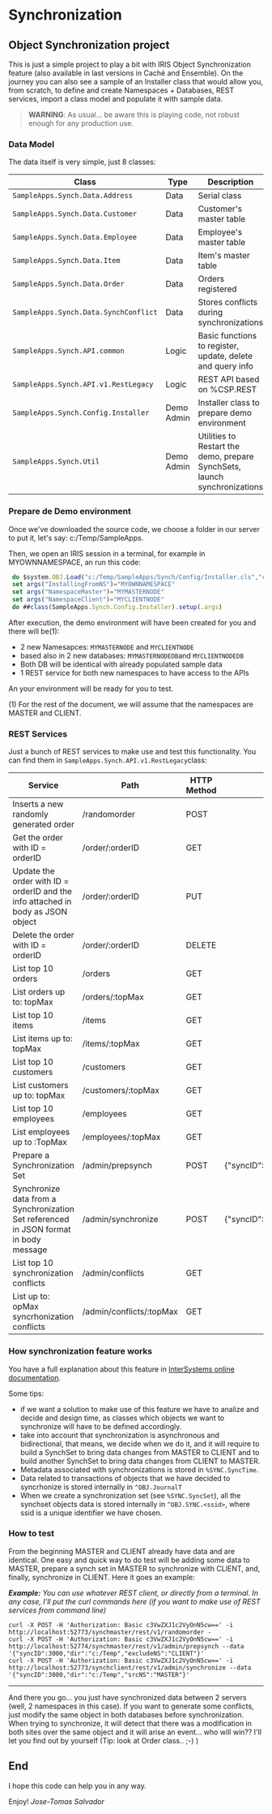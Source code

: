 
# Synchronization
## Object Synchronization project

This is just a simple project to play a bit with IRIS Object Synchronization feature (also available in last versions in Caché and Ensemble). On the journey you can also see a sample of an Installer class that would allow you, from scratch, to define and create Namespaces + Databases, REST services, import a class model and populate it with sample data.

> **WARNING**: As usual... be aware this is playing code, not robust enough for any production use.

### Data Model

The data itself is very simple, just 8 classes:

Class |  Type  | Description
----- | ------ | -----------
`SampleApps.Synch.Data.Address`| Data | Serial class
`SampleApps.Synch.Data.Customer`| Data | Customer's master table
`SampleApps.Synch.Data.Employee`| Data | Employee's master table
`SampleApps.Synch.Data.Item`| Data | Item's master table
`SampleApps.Synch.Data.Order`| Data | Orders registered
`SampleApps.Synch.Data.SynchConflict`| Data | Stores conflicts during synchronizations
`SampleApps.Synch.API.common`| Logic | Basic functions to register, update, delete and query info
`SampleApps.Synch.API.v1.RestLegacy`| Logic | REST API based on %CSP.REST
`SampleApps.Synch.Config.Installer`| Demo Admin | Installer class to prepare demo environment
`SampleApps.Synch.Util`| Demo Admin | Utilities to Restart the demo, prepare SynchSets, launch synchronizations

### Prepare de Demo environment

Once we've downloaded the source code, we choose a folder in our server to put it, let's say: c:/Temp/SampleApps.

Then, we open an IRIS session in a terminal, for example in MYOWNNAMESPACE, an run this code:

```javascript
 do $system.OBJ.Load("c:/Temp/SampleApps/Synch/Config/Installer.cls","ck")
 set args("InstallingFromNS")="MYOWNNAMESPACE"
 set args("NamespaceMaster")="MYMASTERNODE"
 set args("NamespaceClient")="MYCLIENTNODE"
 do ##class(SampleApps.Synch.Config.Installer).setup(.args)
```

After execution, the demo environment will have been created for you and there will be(1):
 * 2 new Namesapces: `MYMASTERNODE` and `MYCLIENTNODE` 
 * based also in 2 new databases: `MYMASTERNODEDB`and `MYCLIENTNODEDB`
  * Both DB will be identical with already populated sample data
 * 1 REST service for both new namespaces to have access to the APIs

An your environment will be ready for you to test.

(1) For the rest of the document, we will assume that the namespaces are MASTER and CLIENT.

### REST Services
Just a bunch of REST services to make use and test this functionality. You can find them in `SampleApps.Synch.API.v1.RestLegacy`class:

Service | Path | HTTP Method | Body sample
------- | ---- | ----------- | -----------
Inserts a new randomly generated order | /randomorder | POST
Get the order with ID = orderID | /order/:orderID | GET
Update the order with ID = orderID and the info attached in body as JSON  object | /order/:orderID | PUT
Delete the order with ID = orderID | /order/:orderID | DELETE
List top 10 orders | /orders | GET
List orders up to: topMax | /orders/:topMax | GET
List top 10 items | /items | GET
List items up to: topMax | /items/:topMax | GET
List top 10 customers | /customers | GET
List customers up to: topMax | /customers/:topMax | GET
List top 10 employees | /employees | GET
List employees up to :TopMax | /employees/:topMax | GET
Prepare a Synchronization Set | /admin/prepsynch | POST | {"syncID":1000,"dir":"c:/Temp","excludeNS":"CLIENT"}
Synchronize data from a Synchronization Set referenced in JSON format in body message | /admin/synchronize | POST | {"syncID":1000,"dir":"c:/Temp","srcNS":"MASTER"}
List top 10 synchronization conflicts | /admin/conflicts | GET
List up to: opMax syncrhonization conflicts | /admin/conflicts/:topMax | GET

### How synchronization feature works

You have a full explanation about this feature in [InterSystems online documentation](https://docs.intersystems.com/iris20192/csp/docbook/DocBook.UI.Page.cls?KEY=GOBJ_objsync).

Some tips:
 * if we want a solution to make use of this feature we have to analize and decide and design time, as classes which objects we want to synchronize will have to be defined accordingly.
 * take into account that synchronization is asynchronous and bidirectional, that means, we decide when we do it, and it will require to build a SynchSet to bring data changes from MASTER to CLIENT and to build another SynchSet to bring data changes from CLIENT to MASTER. 
 * Metadata associated with synchronizations is stored in `%SYNC.SyncTime`. 
 * Data related to transactions of objects that we have decided to syncrhonize is stored internally in `^OBJ.JournalT`
 * When we create a synchronization set (see `%SYNC.SyncSet`), all the synchset objects data is stored internally in `^OBJ.SYNC.<ssid>`, where ssid is a unique identifier we have chosen.

### How to test

From the beginning MASTER and CLIENT already have data and are identical. One easy and quick way to do test will be adding some data to MASTER, prepare a synch set in MASTER to synchronize with CLIENT, and, finally, synchronize in CLIENT. Here it goes an example:

_**Example:**_ 
_You can use whatever REST client, or directly from a terminal. In any case, I'll put the curl commands here (if you want to make use of REST services from command line)_

```
curl -X POST -H 'Authorization: Basic c3VwZXJ1c2VyOnN5cw==' -i http://localhost:52773/synchmaster/rest/v1/randomorder -
curl -X POST -H 'Authorization: Basic c3VwZXJ1c2VyOnN5cw==' -i http://localhost:52774/synchmaster/rest/v1/admin/prepsynch --data '{"syncID":3000,"dir":"c:/Temp","excludeNS":"CLIENT"}'
curl -X POST -H 'Authorization: Basic c3VwZXJ1c2VyOnN5cw==' -i http://localhost:52773/synchclient/rest/v1/admin/synchronize --data '{"syncID":3000,"dir":"c:/Temp","srcNS":"MASTER"}'
 ```
---
 
And there you go... you just have synchronized data between 2 servers (well, 2 namespaces in this case). If you want to generate some conflicts, just modify the same object in both databases before synchronization. When trying to synchronize, it will detect that there was a modification in both sites over the same object and it will arise an event... who will win?? I'll let you find out by yourself (Tip: look at Order class.. ;-) )

## End

I hope this code can help you in any way.

Enjoy!
_Jose-Tomas Salvador_
